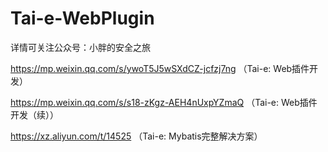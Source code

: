 # Tai-e-WebPlugin

详情可关注公众号：小胖的安全之旅

https://mp.weixin.qq.com/s/ywoT5J5wSXdCZ-jcfzj7ng （Tai-e: Web插件开发）

https://mp.weixin.qq.com/s/s18-zKgz-AEH4nUxpYZmaQ （Tai-e: Web插件开发（续））

https://xz.aliyun.com/t/14525 （Tai-e: Mybatis完整解决方案）
